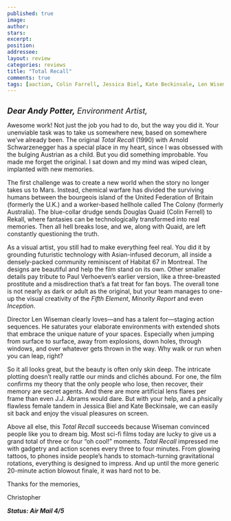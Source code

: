 ```yaml
---
published: true
image:
author: 
stars: 
excerpt: 
position: 
addressee: 
layout: review
categories: reviews
title: "Total Recall"
comments: true
tags: [aaction, Colin Farrell, Jessica Biel, Kate Beckinsale, Len Wiseman, Philip K. Dick, Remake, sci-fi, Total recall, Uncategorized]
---
```

<div><p><span class="full-image-block ssNonEditable"><span><a href="/letters/2012/8/3/total-recall.html"><img src="http://static.squarespace.com/static/5005f6bcc4aa41161b33e89e/5329cf1fe4b07c068ebf74de/5329cf1fe4b07c068ebf75ec/1344019761317/Total%20Recall.jpg" alt="" /></a></span></span></p>
<p><span style="font-size:130%;"><em><strong>Dear Andy Potter,</strong> Environment Artist,</em></span></p>
<p>Awesome work! Not just the job you had to do, but the way you did it. Your unenviable task was to take us somewhere new, based on somewhere we&rsquo;ve already been. The original <em>Total Recall</em> (1990) with Arnold Schwarzenegger has a special place in my heart, since I was obsessed with the bulging Austrian as a child. But you did something improbable. You made me forget the original. I sat down and my mind was wiped clean, implanted with new memories.</p>
<p>The first challenge was to create a new world when the story no longer takes us to Mars. Instead, chemical warfare has divided the surviving humans between the bourgeois island of the United Federation of Britain (formerly the U.K.) and a worker-based hellhole called The Colony (formerly Australia). The blue-collar drudge sends Douglas Quaid (Colin Ferrell) to Rekall, where fantasies can be technologically transformed into real memories. Then all hell breaks lose, and we, along with Quaid, are left constantly questioning the truth.</p>
<p>As a visual artist, you still had to make everything feel real. You did it by grounding futuristic technology with Asian-infused decorum, all inside a densely-packed community reminiscent of Habitat 67 in Montreal. The designs are beautiful and help the film stand on its own. Other smaller details pay tribute to Paul Verhoeven&rsquo;s earlier version, like a three-breasted prostitute and a misdirection that&rsquo;s a fat treat for fan boys. The overall tone is not nearly as dark or adult as the original, but your team manages to one-up the visual creativity of the <em>Fifth Element</em>, <em>Minority Report</em> and even <em>Inception</em>.</p>
<p>Director Len Wiseman clearly loves&shy;&mdash;and has a talent for&mdash;staging action sequences. He saturates your elaborate environments with extended shots that embrace the unique nature of your spaces. Especially when jumping from surface to surface, away from explosions, down holes, through windows, and over whatever gets thrown in the way. Why walk or run when you can leap, right?</p>
<p>So it all looks great, but the beauty is often only skin deep. The intricate plotting doesn&rsquo;t really rattle our minds and clich&eacute;s abound. For one, the film confirms my theory that the only people who lose, then recover, their memory are secret agents. And there are more artificial lens flares per frame than even J.J. Abrams would dare. But with your help, and a phsically flawless female tandem in Jessica Biel and Kate Beckinsale, we can easily sit back and enjoy the visual pleasures on screen.</p>
<p>Above all else, this <em>Total Recall</em> succeeds because Wiseman convinced people like you to dream big. Most sci-fi films today are lucky to give us a grand total of three or four &ldquo;oh cool!&rdquo; moments. <em>Total Recall </em>impressed me with gadgetry and action scenes every three to four minutes. From glowing tattoos, to phones inside people&rsquo;s hands to stomach-turning gravitational rotations, everything is designed to impress. And up until the more generic 20-minute action blowout finale, it was hard not to be.</p>
<p>Thanks for the memories,</p>
<p>Christopher</p>
<p><strong><em>Status: Air Mail 4/5 </em></strong></p></div>

